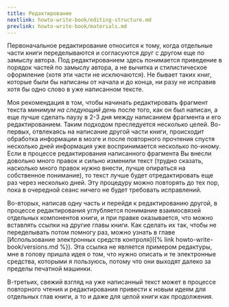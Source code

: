 ```yaml
---
title: Редактирование
nextlink: howto-write-book/editing-structure.md
prevlink: howto-write-book/materials.md
---
```


Первоначальное редактирование относится к тому, когда отдельные части
книги переделываются и согласуются друг с другом еще по замыслу
автора.  Под редактированием здесь понимается приведение в порядок
частей по замыслу автора, а не вычитка и стилистическое оформление
(хотя эти части не исключаются).  Не бывает таких книг, которые были
бы написаны от начала и до конца, ни разу не исправив хотя бы одно
слово в уже написанном тексте.

Моя рекомендация в том, чтобы начинать редактировать фрагмент текста
*минимум на следующий день* после того, как он был написан, а еще
лучше сделать паузу в 2-3 дня между написанием фрагмента и его
редактированием.  Таким подходом преследуется несколько целей.
Во-первых, отвлекаясь на написание другой части книги, происходит
обработка информации в мозге и после повторного прочтения спустя
несколько дней информация уже воспринимается несколько по-иному.  Если
в процессе редактирования написанного фрагмента Вы внесли довольно
много правок и сильно изменили текст (трудно сказать, насколько много
правок нужно внести, лучше опираться на собственное понимание), то
текст лучше будет отредактировать еще раз через несколько дней.  Эту
процедуру можно повторять до тех пор, пока в очередной сеанс ничего не
будет требовать исправлений.

Во-вторых, написав одну часть и перейдя к редактированию другой, в
процессе редактирования углубляется понимание взаимосвязей отдельных
компонентов книги, и при правке оказывается, что можно вставлять
ссылки на другие главы книги.  Как сделать их так, чтобы не
переделывать потом помногу раз, можно узнать в главе [Использование
электронных средств контроля]({% link howto-write-book/versions.md
%}).  Эта ссылка не является примером редактуры, мне в голову пришла
идея о том, что нужно описать и те электронные средства, которыми я
пользуюсь, потому что они выходят далеко за пределы печатной машинки.

В-третьих, свежий взгляд на уже написанный текст может в процессе
повторного чтения и редактирования привести к новым идеям для
отдельных глав книги, а то и даже для целой книги как продолжения.
